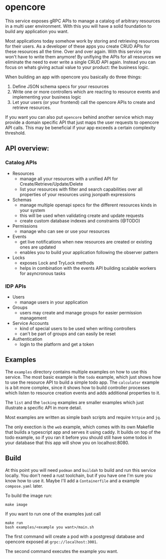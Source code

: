 opencore
========

This service exposes gRPC APIs to manage a catalog of arbitrary resources in a multi user environment. With this you will have a solid foundation to build any application you want.

Most applications today somehow work by storing and retrieving resources for their users. As a developer of these apps you create CRUD APIs for these resources all the time. Over and over again. With this service you won't have to write them anymore! By unifiying the APIs for all resources we eliminate the need to ever write a single CRUD API again. Instead you can focus on whats giving actual value to your product: the business logic. 

When building an app with opencore you basically do three things:

1. Define JSON schema specs for your resources
2. Write one or more controllers which are reacting to resource events and implementing your business logic
3. Let your users (or your frontend) call the opencore APIs to create and retrieve resources.

If you want you can also put `opencore` behind another service which may provide a domain specific API that just maps the user requests to opencore API calls. This may be beneficial if your app exceeds a certain complexity threshold.

## API overview:

### Catalog APIs

* Resources
    * manage all your resources with a unified API for Create/Retrieve/Update/Delete
    * list your resources with filter and search capabilities over all properties of your resources using jsonpath expressions
* Schemas
    * manage multiple openapi specs for the different resources kinds in your system
    * this will be used when validating create and update requests
    * create custom database indexes and constraints (@TODO)
* Permissions
    * manage who can see or use your resources
* Events
    * get live notifications when new resources are created or existing ones are updated
    * enables you to build your application following the observer pattern
* Locks
    * exposes Lock and TryLock methods
    * helps in combination with the events API building scalable workers for asyncronous tasks

### IDP APIs

* Users
    * manage users in your application
* Groups
    * users may create and manage groups for easier permission management
* Service Accounts
    * kind of special users to be used when writing controllers
    * can't be part of groups and can easily be reset
* Authentication
    * login to the platform and get a token


## Examples

The `examples` directory contains multiple examples on how to use this service. The most basic example is the `todo` example, which just shows how to use the resource API to build a simple todo app. The `calculator` example is a bit more complex, since it shows how to build controller processes which listen to resource creation events and adds additional properties to it. 

The `list` and the `locking` examples are smaller examples which just illustrate a specific API in more detail. 

Most examples are written as simple bash scripts and require `httpie` and `jq`. 

The only exection is the `web` example, which comes with its own Makefile that builds a typescript app and serves it using caddy. It builds on top of the todo example, so if you ran it before you should still have some todos in your database that this app will show you on localhost:8080.

## Build

At this point you will need `podman` and `buildah` to build and run this service locally. You don't need a rust toolchain, but if you have one I'm sure you know how to use it. Maybe I'll add a `Containerfile` and a example `compose.yaml` later.

To build the image run:
```
make image
```

If you want to run one of the examples just call 
```
make run
bash examples/<example you want>/main.sh
```
The first command will create a pod with a postgresql database and opencore exposed at `grpc://localhost:3001`.

The second command executes the example you want.
